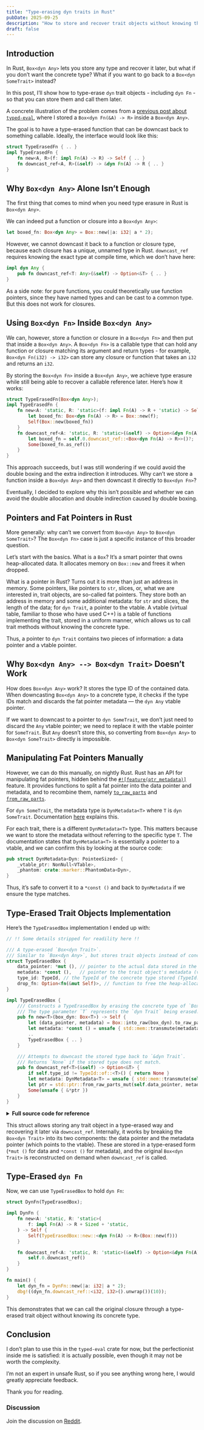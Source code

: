 ```yaml
---
title: "Type-erasing dyn traits in Rust"
pubDate: 2025-09-25
description: "How to store and recover trait objects without knowing their concrete type in Rust"
draft: false
---
```


## Introduction

In Rust, `Box<dyn Any>` lets you store any type and recover it later, but what if you don’t want the concrete type? What if you want to go back to a `Box<dyn SomeTrait>` instead?

In this post, I’ll show how to type-erase `dyn` trait objects - including `dyn Fn` - so that you can store them and call them later.

A concrete illustration of the problem comes from a [previous post about `typed-eval`](../2025-09-23-building-typed-eval), where I stored a `Box<dyn Fn(&A) -> R>` inside a `Box<dyn Any>`.

The goal is to have a type-erased function that can be downcast back to something callable. Ideally, the interface would look like this:

```rs
struct TypeErasedFn { .. }
impl TypeErasedFn {
    fn new<A, R>(f: impl Fn(A) -> R) -> Self { .. }
    fn downcast_ref<A, R>(&self) -> &dyn Fn(A) -> R { .. }
}
```

## Why `Box<dyn Any>` Alone Isn’t Enough

The first thing that comes to mind when you need type erasure in Rust is `Box<dyn Any>`.

We can indeed put a function or closure into a `Box<dyn Any>`:

```rs
let boxed_fn: Box<dyn Any> = Box::new(|a: i32| a * 2);
```

However, we cannot downcast it back to a function or closure type, because each closure has a unique, unnamed type in Rust. `downcast_ref` requires knowing the exact type at compile time, which we don’t have here:

```rs
impl dyn Any {
    pub fn downcast_ref<T: Any>(&self) -> Option<&T> { .. }
}
```

As a side note: for pure functions, you could theoretically use function pointers, since they have named types and can be cast to a common type. But this does not work for closures.

## Using `Box<dyn Fn>` Inside `Box<dyn Any>`

We can, however, store a function or closure in a `Box<dyn Fn>` and then put that inside a `Box<dyn Any>`. A `Box<dyn Fn>` is a callable type that can hold any function or closure matching its argument and return types - for example, `Box<dyn Fn(i32) -> i32>` can store any closure or function that takes an `i32` and returns an `i32`.

By storing the `Box<dyn Fn>` inside a `Box<dyn Any>`, we achieve type erasure while still being able to recover a callable reference later. Here’s how it works:

```rs
struct TypeErasedFn(Box<dyn Any>);
impl TypeErasedFn {
    fn new<A: 'static, R: 'static>(f: impl Fn(A) -> R + 'static) -> Self {
        let boxed_fn: Box<dyn Fn(A) -> R> = Box::new(f);
        Self(Box::new(boxed_fn))
    }
    fn downcast_ref<A: 'static, R: 'static>(&self) -> Option<&dyn Fn(A) -> R> {
        let boxed_fn = self.0.downcast_ref::<Box<dyn Fn(A) -> R>>()?;
        Some(boxed_fn.as_ref())
    }
}
```

This approach succeeds, but I was still wondering if we could avoid the double boxing and the extra indirection it introduces. Why can’t we store a function inside a `Box<dyn Any>` and then downcast it directly to `Box<dyn Fn>`?

Eventually, I decided to explore why this isn’t possible and whether we can avoid the double allocation and double indirection caused by double boxing.

## Pointers and Fat Pointers in Rust

More generally: why can’t we convert from `Box<dyn Any>` to `Box<dyn SomeTrait>`? The `Box<dyn Fn>` case is just a specific instance of this broader question.

Let’s start with the basics. What is a `Box`? It’s a smart pointer that owns heap-allocated data. It allocates memory on `Box::new` and frees it when dropped.

What is a pointer in Rust? Turns out it is more than just an address in memory. Some pointers, like pointers to `str`, slices, or, what we are interested in, trait objects, are so-called fat pointers. They store both an address in memory and some additional metadata: for `str` and slices, the length of the data; for `dyn Trait`, a pointer to the vtable. A vtable (virtual table, familiar to those who have used C++) is a table of functions implementing the trait, stored in a uniform manner, which allows us to call trait methods without knowing the concrete type.

Thus, a pointer to `dyn Trait` contains two pieces of information: a data pointer and a vtable pointer.

## Why `Box<dyn Any> --> Box<dyn Trait>` Doesn’t Work

How does `Box<dyn Any>` work? It stores the type ID of the contained data. When downcasting `Box<dyn Any>` to a concrete type, it checks if the type IDs match and discards the fat pointer metadata — the `dyn Any` vtable pointer.

If we want to downcast to a pointer to `dyn SomeTrait`, we don’t just need to discard the `Any` vtable pointer; we need to replace it with the vtable pointer for `SomeTrait`. But `Any` doesn’t store this, so converting from `Box<dyn Any>` to `Box<dyn SomeTrait>` directly is impossible.

## Manipulating Fat Pointers Manually

However, we can do this manually, on nightly Rust. Rust has an API for manipulating fat pointers, hidden behind the [`#![feature(ptr_metadata)]`](https://github.com/rust-lang/rust/issues/81513) feature. It provides functions to split a fat pointer into the data pointer and metadata, and to recombine them, namely [`to_raw_parts`](https://doc.rust-lang.org/std/primitive.pointer.html#method.to_raw_parts) and [`from_raw_parts`](https://doc.rust-lang.org/std/ptr/fn.from_raw_parts.html).

For `dyn SomeTrait`, the metadata type is `DynMetadata<T>` where `T` is `dyn SomeTrait`. Documentation [here](https://doc.rust-lang.org/std/ptr/trait.Pointee.html#associatedtype.Metadata) explains this.

For each trait, there is a different `DynMetadata<T>` type. This matters because we want to store the metadata without referring to the specific type `T`. The documentation states that `DynMetadata<T>` is essentially a pointer to a vtable, and we can confirm this by looking at the source code:

```rs
pub struct DynMetadata<Dyn: PointeeSized> {
    _vtable_ptr: NonNull<VTable>,
    _phantom: crate::marker::PhantomData<Dyn>,
}
```

Thus, it’s safe to convert it to a `*const ()` and back to `DynMetadata` if we ensure the type matches.

## Type-Erased Trait Objects Implementation

Here’s the `TypeErasedBox` implementation I ended up with:

```rs
// !! Some details stripped for readility here !!

/// A type-erased `Box<dyn Trait>`.
/// Similar to `Box<dyn Any>`, but stores trait objects instead of concrete types.
struct TypeErasedBox {
    data_pointer: *mut (), // pointer to the actual data stored in the box
    metadata: *const (),   // pointer to the trait object's metadata (vtable)
    type_id: TypeId, // the TypeId of the concrete type stored (TypeId::of::<dyn Trait>())
    drop_fn: Option<fn(&mut Self)>, // function to free the heap-allocated memory
}

impl TypeErasedBox {
    /// Constructs a TypeErasedBox by erasing the concrete type of `Box<dyn Trait>`.
    /// The type parameter `T` represents the `dyn Trait` being erased.
    pub fn new<T>(box_dyn: Box<T>) -> Self {
        let (data_pointer, metadata) = Box::into_raw(box_dyn).to_raw_parts();
        let metadata: *const () = unsafe { std::mem::transmute(metadata) };
        ..
        TypeErasedBox { .. }
    }

    /// Attempts to downcast the stored type back to `&dyn Trait`.
    /// Returns `None` if the stored type does not match.
    pub fn downcast_ref<T>(&self) -> Option<&T> {
        if self.type_id != TypeId::of::<T>() { return None }
        let metadata: DynMetadata<T> = unsafe { std::mem::transmute(self.metadata) };
        let ptr = std::ptr::from_raw_parts_mut(self.data_pointer, metadata);
        Some(unsafe { &*ptr })
    }
}
```

<details>
<summary><b>Full source code for reference</b></summary>

```rs
#![feature(ptr_metadata)]

use std::{
    any::TypeId,
    ptr::{DynMetadata, Pointee},
};

/// A type-erased `Box<dyn Trait>`.
/// Similar to `Box<dyn Any>`, but stores trait objects instead of concrete types.
struct TypeErasedBox {
    data_pointer: *mut (), // pointer to the actual data stored in the box
    metadata: *const (),   // pointer to the trait object's metadata (vtable)
    type_id: TypeId, // the TypeId of the concrete type stored (TypeId::of::<dyn Trait>())
    drop_fn: Option<fn(&mut Self)>, // function to free the heap-allocated memory
}

impl Drop for TypeErasedBox {
    fn drop(&mut self) {
        // call the drop function exactly once when the TypeErasedBox is dropped
        if let Some(drop_fn) = self.drop_fn.take() {
            drop_fn(self)
        }
    }
}

impl TypeErasedBox {
    /// Constructs a TypeErasedBox by erasing the concrete type of `Box<dyn Trait>`.
    /// The type parameter `T` represents the `dyn Trait` being erased.
    pub fn new<T>(box_dyn: Box<T>) -> Self
    where
        T: Pointee<Metadata = DynMetadata<T>> + ?Sized + 'static,
    {
        let (data_pointer, metadata) = Box::into_raw(box_dyn).to_raw_parts();

        // SAFETY: Erasing `DynMetadata<T>` into `*const ()`.
        // Invariant: `DynMetadata<T>` is represented as a pointer-sized vtable reference
        // on current compilers. We rely on that representation here (nightly-only `ptr_metadata`).
        // This is an implementation detail and not a stable language guarantee.
        let metadata: *const () = unsafe { std::mem::transmute(metadata) };
        let type_id = TypeId::of::<T>();

        // Reconstructs the original `Box<T>` and drops it safely.
        // Ownership is transferred back to Rust exactly once, ensuring proper memory management.
        fn drop_fn<T>(me: &mut TypeErasedBox)
        where
            T: Pointee<Metadata = DynMetadata<T>> + ?Sized + 'static,
        {
            let ptr = me.as_ptr_impl::<T>();

            // SAFETY: `ptr` was produced by `Box::into_raw` in `new` and is consumed here.
            // We reconstruct the original `Box<T>` exactly once, transferring ownership back to Rust so it is dropped normally.
            let box_dyn = unsafe { Box::from_raw(ptr) };
            drop(box_dyn);
        }

        TypeErasedBox {
            data_pointer,
            metadata,
            type_id,
            drop_fn: Some(drop_fn::<T>),
        }
    }

    /// Attempts to downcast the stored type back to `&dyn Trait`.
    /// Returns `None` if the stored type does not match.
    pub fn downcast_ref<T>(&self) -> Option<&T>
    where
        T: Pointee<Metadata = DynMetadata<T>> + ?Sized + 'static,
    {
        if self.type_id != TypeId::of::<T>() {
            return None;
        }

        let ptr = self.as_ptr_impl::<T>();

        // SAFETY: The reconstructed pointer refers to the unique `Box`
        // owned by this container, so creating a shared reference is valid.
        Some(unsafe { &*ptr })
    }
    // Internal helper that reconstructs a pointer to the stored type.
    // Should only be called when the type matches.
    fn as_ptr_impl<T>(&self) -> *mut T
    where
        T: Pointee<Metadata = DynMetadata<T>> + ?Sized + 'static,
    {
        assert_eq!(self.type_id, TypeId::of::<T>());

        // SAFETY: We are reinterpreting the stored erased metadata as `DynMetadata<T>`.
        // Invariant: `metadata` came from `DynMetadata<T>` in `new`, and we only
        // ever call this for the matching `T`.
        let metadata: DynMetadata<T> =
            unsafe { std::mem::transmute(self.metadata) };

        std::ptr::from_raw_parts_mut(self.data_pointer, metadata)
    }
}
```

</details>

This struct allows storing any trait object in a type-erased way and recovering it later via `downcast_ref`. Internally, it works by breaking the `Box<dyn Trait>` into its two components: the data pointer and the metadata pointer (which points to the vtable). These are stored in a type-erased form (`*mut ()` for data and `*const ()` for metadata), and the original `Box<dyn Trait>` is reconstructed on demand when `downcast_ref` is called.

## Type-Erased `dyn Fn`

Now, we can use `TypeErasedBox` to hold `dyn Fn`:

```rs
struct DynFn(TypeErasedBox);

impl DynFn {
    fn new<A: 'static, R: 'static>(
        f: impl Fn(A) -> R + Sized + 'static,
    ) -> Self {
        Self(TypeErasedBox::new::<dyn Fn(A) -> R>(Box::new(f)))
    }

    fn downcast_ref<A: 'static, R: 'static>(&self) -> Option<&dyn Fn(A) -> R> {
        self.0.downcast_ref()
    }
}

fn main() {
    let dyn_fn = DynFn::new(|a: i32| a * 2);
    dbg!((dyn_fn.downcast_ref::<i32, i32>().unwrap())(10));
}
```

This demonstrates that we can call the original closure through a type-erased trait object without knowing its concrete type.

## Conclusion

I don’t plan to use this in the `typed-eval` crate for now, but the perfectionist inside me is satisfied: it is actually possible, even though it may not be worth the complexity.

I’m not an expert in unsafe Rust, so if you see anything wrong here, I would greatly appreciate feedback.

Thank you for reading.


### Discussion

Join the discussion on [Reddit](https://www.reddit.com/r/rust/comments/1nq6ic5/typeerasing_dyn_traits_in_rust).

